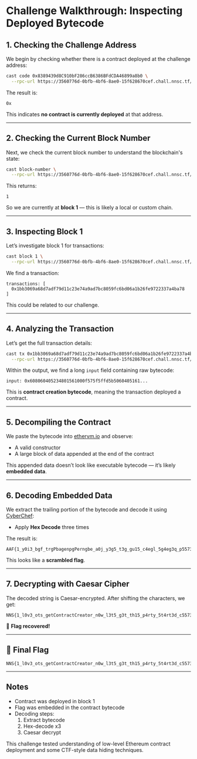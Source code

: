 # Challenge Walkthrough: Inspecting Deployed Bytecode

## 1. Checking the Challenge Address

We begin by checking whether there is a contract deployed at the challenge address:

```bash
cast code 0x8389439d8C910bF286ccB6386BFdCDA46899a8b0 \
  --rpc-url https://3560776d-0bfb-4bf6-8ae0-15f628670cef.chall.nnsc.tf/rpc
```

The result is:

```
0x
```

This indicates **no contract is currently deployed** at that address.

---

## 2. Checking the Current Block Number

Next, we check the current block number to understand the blockchain's state:

```bash
cast block-number \
  --rpc-url https://3560776d-0bfb-4bf6-8ae0-15f628670cef.chall.nnsc.tf/rpc
```

This returns:

```
1
```

So we are currently at **block 1** — this is likely a local or custom chain.

---

## 3. Inspecting Block 1

Let’s investigate block 1 for transactions:

```bash
cast block 1 \
  --rpc-url https://3560776d-0bfb-4bf6-8ae0-15f628670cef.chall.nnsc.tf/rpc
```

We find a transaction:

```
transactions: [
  0x1bb3069a68d7adf79d11c23e74a9ad7bc8059fc6bd06a1b26fe9722337a4ba78
]
```

This could be related to our challenge.

---

## 4. Analyzing the Transaction

Let’s get the full transaction details:

```bash
cast tx 0x1bb3069a68d7adf79d11c23e74a9ad7bc8059fc6bd06a1b26fe9722337a4ba78 \
  --rpc-url https://3560776d-0bfb-4bf6-8ae0-15f628670cef.chall.nnsc.tf/rpc
```

Within the output, we find a long `input` field containing raw bytecode:

```
input: 0x608060405234801561000f575f5ffd5b5060405161...
```

This is **contract creation bytecode**, meaning the transaction deployed a contract.

---

## 5. Decompiling the Contract

We paste the bytecode into [ethervm.io](https://ethervm.io/decompile) and observe:

- A valid constructor
- A large block of data appended at the end of the contract

This appended data doesn’t look like executable bytecode — it’s likely **embedded data**.

---

## 6. Decoding Embedded Data

We extract the trailing portion of the bytecode and decode it using [CyberChef](https://gchq.github.io/CyberChef/):

- Apply **Hex Decode** three times

The result is:

```
AAF{1_y0i3_bgf_trgPbagenpgPerngbe_a0j_y3g5_t3g_gu15_c4egl_5g4eg3q_p55736737s6n}
```

This looks like a **scrambled flag**.

---

## 7. Decrypting with Caesar Cipher

The decoded string is Caesar-encrypted. After shifting the characters, we get:

```
NNS{1_l0v3_ots_getContractCreator_n0w_l3t5_g3t_th15_p4rty_5t4rt3d_c55736737f6a}
```

🎉 **Flag recovered!**

---

## 🏁 Final Flag

```
NNS{1_l0v3_ots_getContractCreator_n0w_l3t5_g3t_th15_p4rty_5t4rt3d_c55736737f6a}
```

---

## Notes

- Contract was deployed in block 1
- Flag was embedded in the contract bytecode
- Decoding steps:
  1. Extract bytecode
  2. Hex-decode x3
  3. Caesar decrypt

This challenge tested understanding of low-level Ethereum contract deployment and some CTF-style data hiding techniques.
